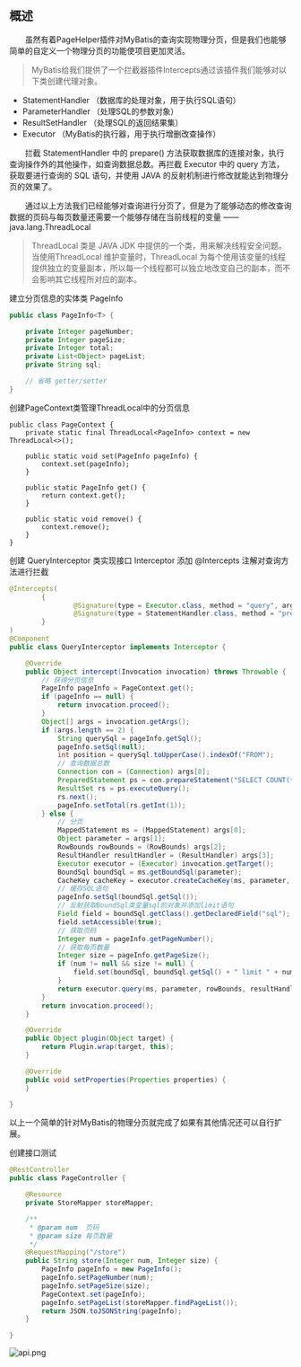 ## 概述
&emsp;&emsp;虽然有着PageHelper插件对MyBatis的查询实现物理分页，但是我们也能够简单的自定义一个物理分页的功能使项目更加灵活。

>MyBatis给我们提供了一个拦截器插件Intercepts通过该插件我们能够对以下类创建代理对象。
- StatementHandler （数据库的处理对象，用于执行SQL语句）
- ParameterHandler （处理SQL的参数对象）
- ResultSetHandler （处理SQL的返回结果集）
- Executor （MyBatis的执行器，用于执行增删改查操作）

&emsp;&emsp;拦截 StatementHandler 中的 prepare() 方法获取数据库的连接对象，执行查询操作外的其他操作，如查询数据总数。再拦截 Executor 中的 query 方法，获取要进行查询的 SQL 语句，并使用 JAVA 的反射机制进行修改就能达到物理分页的效果了。

&emsp;&emsp;通过以上方法我们已经能够对查询进行分页了，但是为了能够动态的修改查询数据的页码与每页数量还需要一个能够存储在当前线程的变量 —— java.lang.ThreadLocal

> ThreadLocal 类是 JAVA JDK 中提供的一个类，用来解决线程安全问题。当使用ThreadLocal 维护变量时，ThreadLocal 为每个使用该变量的线程提供独立的变量副本，所以每一个线程都可以独立地改变自己的副本，而不会影响其它线程所对应的副本。

建立分页信息的实体类 PageInfo
```java
public class PageInfo<T> {

    private Integer pageNumber;
    private Integer pageSize;
    private Integer total;
    private List<Object> pageList;
    private String sql;

    // 省略 getter/setter
}
```

创建PageContext类管理ThreadLocal中的分页信息
```
public class PageContext {
    private static final ThreadLocal<PageInfo> context = new ThreadLocal<>();

    public static void set(PageInfo pageInfo) {
        context.set(pageInfo);
    }

    public static PageInfo get() {
        return context.get();
    }

    public static void remove() {
        context.remove();
    }
}
```

创建 QueryInterceptor 类实现接口 Interceptor 添加 @Intercepts 注解对查询方法进行拦截
```java
@Intercepts(
        {
                @Signature(type = Executor.class, method = "query", args = {MappedStatement.class, Object.class, RowBounds.class, ResultHandler.class}),
                @Signature(type = StatementHandler.class, method = "prepare", args = {Connection.class, Integer.class})
        }
)
@Component
public class QueryInterceptor implements Interceptor {

    @Override
    public Object intercept(Invocation invocation) throws Throwable {
        // 获得分页信息
        PageInfo pageInfo = PageContext.get();
        if (pageInfo == null) {
            return invocation.proceed();
        }
        Object[] args = invocation.getArgs();
        if (args.length == 2) {
            String querySql = pageInfo.getSql();
            pageInfo.setSql(null);
            int position = querySql.toUpperCase().indexOf("FROM");
            // 查询数据总数
            Connection con = (Connection) args[0];
            PreparedStatement ps = con.prepareStatement("SELECT COUNT(*) " + querySql.substring(position));
            ResultSet rs = ps.executeQuery();
            rs.next();
            pageInfo.setTotal(rs.getInt(1));
        } else {
            // 分页
            MappedStatement ms = (MappedStatement) args[0];
            Object parameter = args[1];
            RowBounds rowBounds = (RowBounds) args[2];
            ResultHandler resultHandler = (ResultHandler) args[3];
            Executor executor = (Executor) invocation.getTarget();
            BoundSql boundSql = ms.getBoundSql(parameter);
            CacheKey cacheKey = executor.createCacheKey(ms, parameter, rowBounds, boundSql);
            // 缓存SQL语句
            pageInfo.setSql(boundSql.getSql());
            // 反射获取BoundSql类变量sql的对象并添加limit语句
            Field field = boundSql.getClass().getDeclaredField("sql");
            field.setAccessible(true);
            // 获取页码
            Integer num = pageInfo.getPageNumber();
            // 获取每页数量
            Integer size = pageInfo.getPageSize();
            if (num != null && size != null) {
                field.set(boundSql, boundSql.getSql() + " limit " + num * size + "," + size);
            }
            return executor.query(ms, parameter, rowBounds, resultHandler, cacheKey, boundSql);
        }
        return invocation.proceed();
    }

    @Override
    public Object plugin(Object target) {
        return Plugin.wrap(target, this);
    }

    @Override
    public void setProperties(Properties properties) {
    }

}
```
以上一个简单的针对MyBatis的物理分页就完成了如果有其他情况还可以自行扩展。

创建接口测试
```java
@RestController
public class PageController {

    @Resource
    private StoreMapper storeMapper;

    /**
     * @param num  页码
     * @param size 每页数量
     */
    @RequestMapping("/store")
    public String store(Integer num, Integer size) {
        PageInfo pageInfo = new PageInfo();
        pageInfo.setPageNumber(num);
        pageInfo.setPageSize(size);
        PageContext.set(pageInfo);
        pageInfo.setPageList(storeMapper.findPageList());
        return JSON.toJSONString(pageInfo);
    }

}
```

![api.png](https://upload-images.jianshu.io/upload_images/18713780-9b431cab99307379.png?imageMogr2/auto-orient/strip%7CimageView2/2/w/1240)